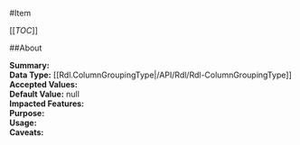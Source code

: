 #Item

[[_TOC_]]

##About

**Summary:**   
**Data Type:** [[Rdl.ColumnGroupingType|/API/Rdl/Rdl-ColumnGroupingType]]  
**Accepted Values:**   
**Default Value:** null  
**Impacted Features:**   
**Purpose:**   
**Usage:**   
**Caveats:**   


